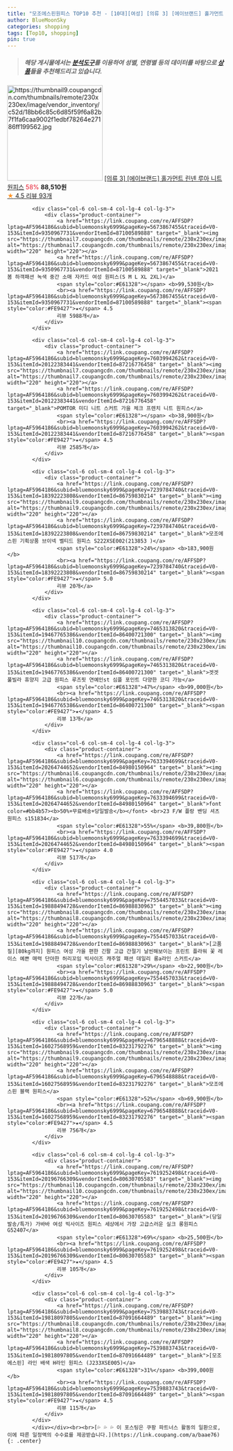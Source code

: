 ```yaml
---
title: "모조에스핀원피스 TOP10 추천 - [10대][여성] [의류 3] [에이브랜드] 홀가먼트 린넨 루아 니트 원피스"
author: BlueMoonSky
categories: shopping
tags: [Top10, shopping]
pin: true
---
```


> ##### 해당 게시물에서는 [**분석도구**](https://itemscout.io/)를 이용하여 **성별**, **연령별** 등의 데이터를 바탕으로 [**상품**](https://link.coupang.com/a/baae76)들을 추천해드리고 있습니다.
<div class="container"><div class="row">
            <div class="col-6 col-sm-4 col-lg-4 col-lg-3">
                <div class="product-container">
                    <a href="https://link.coupang.com/re/AFFSDP?lptag=AF5964186&subid=bluemoonsky6999&pageKey=7441689626&traceid=V0-153&itemId=19352791533&vendorItemId=86480552045" target="_blank"><img src="https://thumbnail9.coupangcdn.com/thumbnails/remote/230x230ex/image/vendor_inventory/c52d/18bb6c85c6d85f59f6a82b7f1fa6caa9002f1edbf78264e27186ff199562.jpg" alt="https://thumbnail9.coupangcdn.com/thumbnails/remote/230x230ex/image/vendor_inventory/c52d/18bb6c85c6d85f59f6a82b7f1fa6caa9002f1edbf78264e27186ff199562.jpg" width="220" height="220"></a>
                    <a href="https://link.coupang.com/re/AFFSDP?lptag=AF5964186&subid=bluemoonsky6999&pageKey=7441689626&traceid=V0-153&itemId=19352791533&vendorItemId=86480552045" target="_blank">[의류 3] [에이브랜드] 홀가먼트 린넨 루아 니트 원피스</a>
                    <span style="color:#E61328">58%</span> <b>88,510원</b>
                    <br><a href="https://link.coupang.com/re/AFFSDP?lptag=AF5964186&subid=bluemoonsky6999&pageKey=7441689626&traceid=V0-153&itemId=19352791533&vendorItemId=86480552045" target="_blank"><span style="color:#FE9427">★</span> 4.5
                    리뷰 93개</a>
                </div>
            </div>
            
            <div class="col-6 col-sm-4 col-lg-4 col-lg-3">
                <div class="product-container">
                    <a href="https://link.coupang.com/re/AFFSDP?lptag=AF5964186&subid=bluemoonsky6999&pageKey=5673867455&traceid=V0-153&itemId=9350967731&vendorItemId=87100589888" target="_blank"><img src="https://thumbnail7.coupangcdn.com/thumbnails/remote/230x230ex/image/vendor_inventory/b545/0dace384fbbee7405fcbb6d5f5d59895dc9381b2e3c3a9bf0141a1fd34ec.png" alt="https://thumbnail7.coupangcdn.com/thumbnails/remote/230x230ex/image/vendor_inventory/b545/0dace384fbbee7405fcbb6d5f5d59895dc9381b2e3c3a9bf0141a1fd34ec.png" width="220" height="220"></a>
                    <a href="https://link.coupang.com/re/AFFSDP?lptag=AF5964186&subid=bluemoonsky6999&pageKey=5673867455&traceid=V0-153&itemId=9350967731&vendorItemId=87100589888" target="_blank">2021 봄 하객패션 녹색 중간 소매 자카드 여성 원피스(S M L XL 2XL)</a>
                    <span style="color:#E61328"></span> <b>99,530원</b>
                    <br><a href="https://link.coupang.com/re/AFFSDP?lptag=AF5964186&subid=bluemoonsky6999&pageKey=5673867455&traceid=V0-153&itemId=9350967731&vendorItemId=87100589888" target="_blank"><span style="color:#FE9427">★</span> 4.5
                    리뷰 5988개</a>
                </div>
            </div>
            
            <div class="col-6 col-sm-4 col-lg-4 col-lg-3">
                <div class="product-container">
                    <a href="https://link.coupang.com/re/AFFSDP?lptag=AF5964186&subid=bluemoonsky6999&pageKey=7603994262&traceid=V0-153&itemId=20122383441&vendorItemId=87216776458" target="_blank"><img src="https://thumbnail7.coupangcdn.com/thumbnails/remote/230x230ex/image/vendor_inventory/3b87/b72eb8a3fdb0c05ae5eb02f476fd00a1c59c14d935fb7770e1256ddb6834.jpeg" alt="https://thumbnail7.coupangcdn.com/thumbnails/remote/230x230ex/image/vendor_inventory/3b87/b72eb8a3fdb0c05ae5eb02f476fd00a1c59c14d935fb7770e1256ddb6834.jpeg" width="220" height="220"></a>
                    <a href="https://link.coupang.com/re/AFFSDP?lptag=AF5964186&subid=bluemoonsky6999&pageKey=7603994262&traceid=V0-153&itemId=20122383441&vendorItemId=87216776458" target="_blank">POMTOR 미디 니트 스커트 가을 체크 프렌치 니트 원피스</a>
                    <span style="color:#E61328"></span> <b>38,900원</b>
                    <br><a href="https://link.coupang.com/re/AFFSDP?lptag=AF5964186&subid=bluemoonsky6999&pageKey=7603994262&traceid=V0-153&itemId=20122383441&vendorItemId=87216776458" target="_blank"><span style="color:#FE9427">★</span> 4.5
                    리뷰 2585개</a>
                </div>
            </div>
            
            <div class="col-6 col-sm-4 col-lg-4 col-lg-3">
                <div class="product-container">
                    <a href="https://link.coupang.com/re/AFFSDP?lptag=AF5964186&subid=bluemoonsky6999&pageKey=7239784740&traceid=V0-153&itemId=18392223808&vendorItemId=86759830214" target="_blank"><img src="https://thumbnail9.coupangcdn.com/thumbnails/remote/230x230ex/image/vendor_inventory/0579/9c5d195cac56e4ee6a95dfc1df0263ec348bba5aaa86e88372c9b3317fc9.jpg" alt="https://thumbnail9.coupangcdn.com/thumbnails/remote/230x230ex/image/vendor_inventory/0579/9c5d195cac56e4ee6a95dfc1df0263ec348bba5aaa86e88372c9b3317fc9.jpg" width="220" height="220"></a>
                    <a href="https://link.coupang.com/re/AFFSDP?lptag=AF5964186&subid=bluemoonsky6999&pageKey=7239784740&traceid=V0-153&itemId=18392223808&vendorItemId=86759830214" target="_blank">모조에스핀 기획상품 브이넥 벨티드 원피스 S222XSE002(213853 )</a>
                    <span style="color:#E61328">24%</span> <b>183,900원</b>
                    <br><a href="https://link.coupang.com/re/AFFSDP?lptag=AF5964186&subid=bluemoonsky6999&pageKey=7239784740&traceid=V0-153&itemId=18392223808&vendorItemId=86759830214" target="_blank"><span style="color:#FE9427">★</span> 5.0
                    리뷰 20개</a>
                </div>
            </div>
            
            <div class="col-6 col-sm-4 col-lg-4 col-lg-3">
                <div class="product-container">
                    <a href="https://link.coupang.com/re/AFFSDP?lptag=AF5964186&subid=bluemoonsky6999&pageKey=7465313820&traceid=V0-153&itemId=19467765386&vendorItemId=86400721300" target="_blank"><img src="https://thumbnail10.coupangcdn.com/thumbnails/remote/230x230ex/image/vendor_inventory/f771/b2a07195eceb93c02cc719a7c37869ff0e3ebb2ed9dbbb222516bb196e5b.png" alt="https://thumbnail10.coupangcdn.com/thumbnails/remote/230x230ex/image/vendor_inventory/f771/b2a07195eceb93c02cc719a7c37869ff0e3ebb2ed9dbbb222516bb196e5b.png" width="220" height="220"></a>
                    <a href="https://link.coupang.com/re/AFFSDP?lptag=AF5964186&subid=bluemoonsky6999&pageKey=7465313820&traceid=V0-153&itemId=19467765386&vendorItemId=86400721300" target="_blank">겟겟 풀빌라 휴양지 고급 원피스 루즈핏 연예인st 심플 포인트 다양한 코디 가능</a>
                    <span style="color:#E61328">47%</span> <b>99,000원</b>
                    <br><a href="https://link.coupang.com/re/AFFSDP?lptag=AF5964186&subid=bluemoonsky6999&pageKey=7465313820&traceid=V0-153&itemId=19467765386&vendorItemId=86400721300" target="_blank"><span style="color:#FE9427">★</span> 4.5
                    리뷰 13개</a>
                </div>
            </div>
            
            <div class="col-6 col-sm-4 col-lg-4 col-lg-3">
                <div class="product-container">
                    <a href="https://link.coupang.com/re/AFFSDP?lptag=AF5964186&subid=bluemoonsky6999&pageKey=7633394699&traceid=V0-153&itemId=20264744652&vendorItemId=84980150964" target="_blank"><img src="https://thumbnail6.coupangcdn.com/thumbnails/remote/230x230ex/image/vendor_inventory/cae7/8ec0c3c8b09e1666e19de82d921b9927ba7ba48d3a6e886a05ee9cc2c19a.png" alt="https://thumbnail6.coupangcdn.com/thumbnails/remote/230x230ex/image/vendor_inventory/cae7/8ec0c3c8b09e1666e19de82d921b9927ba7ba48d3a6e886a05ee9cc2c19a.png" width="220" height="220"></a>
                    <a href="https://link.coupang.com/re/AFFSDP?lptag=AF5964186&subid=bluemoonsky6999&pageKey=7633394699&traceid=V0-153&itemId=20264744652&vendorItemId=84980150964" target="_blank">font color=#bb4b57><b>50%+무료배송+당일발송</b></font> <br>23 F/W 플랑 밴딩 셔츠 원피스 s151834</a>
                    <span style="color:#E61328">55%</span> <b>39,800원</b>
                    <br><a href="https://link.coupang.com/re/AFFSDP?lptag=AF5964186&subid=bluemoonsky6999&pageKey=7633394699&traceid=V0-153&itemId=20264744652&vendorItemId=84980150964" target="_blank"><span style="color:#FE9427">★</span> 4.0
                    리뷰 517개</a>
                </div>
            </div>
            
            <div class="col-6 col-sm-4 col-lg-4 col-lg-3">
                <div class="product-container">
                    <a href="https://link.coupang.com/re/AFFSDP?lptag=AF5964186&subid=bluemoonsky6999&pageKey=7554457033&traceid=V0-153&itemId=19888494728&vendorItemId=86988830963" target="_blank"><img src="https://thumbnail8.coupangcdn.com/thumbnails/remote/230x230ex/image/vendor_inventory/6217/2e9148e5cf31644514992e63a9d73a8ca6b1ad7e415f0d157aada13fa07c.jpg" alt="https://thumbnail8.coupangcdn.com/thumbnails/remote/230x230ex/image/vendor_inventory/6217/2e9148e5cf31644514992e63a9d73a8ca6b1ad7e415f0d157aada13fa07c.jpg" width="220" height="220"></a>
                    <a href="https://link.coupang.com/re/AFFSDP?lptag=AF5964186&subid=bluemoonsky6999&pageKey=7554457033&traceid=V0-153&itemId=19888494728&vendorItemId=86988830963" target="_blank">[고품질][80kg까지] 원피스 여성 가을 편한 긴팔 고급 간절기 날씬해보이는 프린트 플라워 꽃 레이스 예쁜 매력 단아한 허리꼬임 빅사이즈 캐주얼 패션 데일리 롱a라인 스커트</a>
                    <span style="color:#E61328">29%</span> <b>22,900원</b>
                    <br><a href="https://link.coupang.com/re/AFFSDP?lptag=AF5964186&subid=bluemoonsky6999&pageKey=7554457033&traceid=V0-153&itemId=19888494728&vendorItemId=86988830963" target="_blank"><span style="color:#FE9427">★</span> 5.0
                    리뷰 22개</a>
                </div>
            </div>
            
            <div class="col-6 col-sm-4 col-lg-4 col-lg-3">
                <div class="product-container">
                    <a href="https://link.coupang.com/re/AFFSDP?lptag=AF5964186&subid=bluemoonsky6999&pageKey=6796548888&traceid=V0-153&itemId=16027568959&vendorItemId=83231792276" target="_blank"><img src="https://thumbnail9.coupangcdn.com/thumbnails/remote/230x230ex/image/vendor_inventory/8b11/d4b87643a9466b1d5bd7359194b2a3142d49a44b6488ef40d2c7199587f0.jpg" alt="https://thumbnail9.coupangcdn.com/thumbnails/remote/230x230ex/image/vendor_inventory/8b11/d4b87643a9466b1d5bd7359194b2a3142d49a44b6488ef40d2c7199587f0.jpg" width="220" height="220"></a>
                    <a href="https://link.coupang.com/re/AFFSDP?lptag=AF5964186&subid=bluemoonsky6999&pageKey=6796548888&traceid=V0-153&itemId=16027568959&vendorItemId=83231792276" target="_blank">모조에스핀 블랙 원피스</a>
                    <span style="color:#E61328">52%</span> <b>69,900원</b>
                    <br><a href="https://link.coupang.com/re/AFFSDP?lptag=AF5964186&subid=bluemoonsky6999&pageKey=6796548888&traceid=V0-153&itemId=16027568959&vendorItemId=83231792276" target="_blank"><span style="color:#FE9427">★</span> 4.5
                    리뷰 756개</a>
                </div>
            </div>
            
            <div class="col-6 col-sm-4 col-lg-4 col-lg-3">
                <div class="product-container">
                    <a href="https://link.coupang.com/re/AFFSDP?lptag=AF5964186&subid=bluemoonsky6999&pageKey=7619252498&traceid=V0-153&itemId=20196766309&vendorItemId=80630705583" target="_blank"><img src="https://thumbnail10.coupangcdn.com/thumbnails/remote/230x230ex/image/vendor_inventory/2dbf/e2186f16d5034be7c685fe2d8bbb0c1f94de9ced1d4b2325c465846f1627.jpg" alt="https://thumbnail10.coupangcdn.com/thumbnails/remote/230x230ex/image/vendor_inventory/2dbf/e2186f16d5034be7c685fe2d8bbb0c1f94de9ced1d4b2325c465846f1627.jpg" width="220" height="220"></a>
                    <a href="https://link.coupang.com/re/AFFSDP?lptag=AF5964186&subid=bluemoonsky6999&pageKey=7619252498&traceid=V0-153&itemId=20196766309&vendorItemId=80630705583" target="_blank">(당일발송/특가) 가바바 여성 빅사이즈 원피스 세상에서 가장 고급스러운 실크 롱원피스 G52407</a>
                    <span style="color:#E61328">69%</span> <b>25,500원</b>
                    <br><a href="https://link.coupang.com/re/AFFSDP?lptag=AF5964186&subid=bluemoonsky6999&pageKey=7619252498&traceid=V0-153&itemId=20196766309&vendorItemId=80630705583" target="_blank"><span style="color:#FE9427">★</span> 4.5
                    리뷰 105개</a>
                </div>
            </div>
            
            <div class="col-6 col-sm-4 col-lg-4 col-lg-3">
                <div class="product-container">
                    <a href="https://link.coupang.com/re/AFFSDP?lptag=AF5964186&subid=bluemoonsky6999&pageKey=7539883743&traceid=V0-153&itemId=19818097805&vendorItemId=87091664489" target="_blank"><img src="https://thumbnail8.coupangcdn.com/thumbnails/remote/230x230ex/image/vendor_inventory/52b8/d83aa9ee00c84dd0929416a354b4d05f25678a85f124812326e5bfeaac5b.jpg" alt="https://thumbnail8.coupangcdn.com/thumbnails/remote/230x230ex/image/vendor_inventory/52b8/d83aa9ee00c84dd0929416a354b4d05f25678a85f124812326e5bfeaac5b.jpg" width="220" height="220"></a>
                    <a href="https://link.coupang.com/re/AFFSDP?lptag=AF5964186&subid=bluemoonsky6999&pageKey=7539883743&traceid=V0-153&itemId=19818097805&vendorItemId=87091664489" target="_blank">[모조에스핀] 라인 배색 H라인 원피스 (J233XSE005)</a>
                    <span style="color:#E61328">31%</span> <b>399,000원</b>
                    <br><a href="https://link.coupang.com/re/AFFSDP?lptag=AF5964186&subid=bluemoonsky6999&pageKey=7539883743&traceid=V0-153&itemId=19818097805&vendorItemId=87091664489" target="_blank"><span style="color:#FE9427">★</span> 4.5
                    리뷰 115개</a>
                </div>
            </div>
            </div></div><br><br>[💦 💦 💦 이 포스팅은 쿠팡 파트너스 활동의 일환으로, 이에 따른 일정액의 수수료를 제공받습니다.](https://link.coupang.com/a/baae76){: .center}